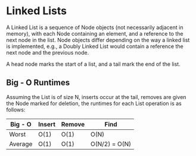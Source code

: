 # Linked Lists #

A Linked List is a sequence of Node objects (not necessarily adjacent in memory), with each Node containing an element, and 
a reference to the next node in the list. Node objects differ depending on the way a linked list is implemented, e.g., a Doubly 
Linked List would contain a reference the next node and the previous node.

A head node marks the start of a list, and a tail mark the end of the list. 


## Big - O Runtimes ## 
Assuming the List is of size N, inserts occur at the tail, removes are given the Node marked for deletion, the runtimes for each List operation is as
follows: 

|Big - O  | Insert    | Remove | Find | 
|---------| --------  | ------ | -----|
| Worst   |  O(1)     |  O(1)  | O(N) |
| Average |  O(1)     |  O(1)  | O(N/2) = O(N) | 
